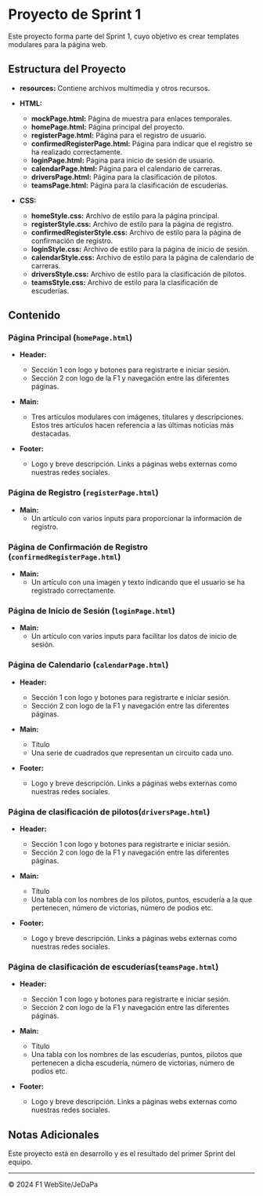 # Proyecto de Sprint 1

Este proyecto forma parte del Sprint 1, cuyo objetivo es crear templates modulares para la página web.

## Estructura del Proyecto

- **resources:** Contiene archivos multimedia y otros recursos.
  
- **HTML:**
  - **mockPage.html:** Página de muestra para enlaces temporales.
  - **homePage.html:** Página principal del proyecto. 
  - **registerPage.html:** Página para el registro de usuario.
  - **confirmedRegisterPage.html:** Página para indicar que el registro se ha realizado correctamente.
  - **loginPage.html:** Página para inicio de sesión de usuario.
  - **calendarPage.html:** Página para el calendario de carreras.
  - **driversPage.html:** Página para la clasificación de pilotos.
  - **teamsPage.html:** Página para la clasificación de escuderías.
  
- **CSS:**
  - **homeStyle.css:** Archivo de estilo para la página principal.
  - **registerStyle.css:** Archivo de estilo para la página de registro.
  - **confirmedRegisterStyle.css:** Archivo de estilo para la página de confirmación de registro.
  - **loginStyle.css:** Archivo de estilo para la página de inicio de sesión.
  - **calendarStyle.css:** Archivo de estilo para la página de calendario de carreras.
  - **driversStyle.css:** Archivo de estilo para la clasificación de pilotos.
  - **teamsStyle.css:** Archivo de estilo para la clasificación de escuderías.

## Contenido

### Página Principal (`homePage.html`)

- **Header:**
  - Sección 1 con logo y botones para registrarte e iniciar sesión.
  - Sección 2 con logo de la F1 y navegación entre las diferentes páginas.

- **Main:**
  - Tres artículos modulares con imágenes, titulares y descripciones. Estos tres artículos hacen referencia a las últimas noticias más destacadas.
  
- **Footer:**
  - Logo y breve descripción. Links a páginas webs externas como nuestras redes sociales.
 
### Página de Registro (`registerPage.html`)
 
- **Main:**
  - Un artículo con varios inputs para proporcionar la información de registro.
 
### Página de Confirmación de Registro (`confirmedRegisterPage.html`)
 
- **Main:**
  - Un artículo con una imagen y texto indicando que el usuario se ha registrado correctamente.
 
### Página de Inicio de Sesión  (`loginPage.html`)
 
- **Main:**
  - Un artículo con varios inputs para facilitar los datos de inicio de sesión.
 
### Página de Calendario  (`calendarPage.html`)
 
- **Header:**
  - Sección 1 con logo y botones para registrarte e iniciar sesión.
  - Sección 2 con logo de la F1 y navegación entre las diferentes páginas.

- **Main:**
  - Título 
  - Una serie de cuadrados que representan un circuito cada uno.
  
- **Footer:**
  - Logo y breve descripción. Links a páginas webs externas como nuestras redes sociales.
 
### Página de clasificación de pilotos(`driversPage.html`)
 
- **Header:**
  - Sección 1 con logo y botones para registrarte e iniciar sesión.
  - Sección 2 con logo de la F1 y navegación entre las diferentes páginas.

- **Main:**
  - Título 
  - Una tabla con los nombres de los pilotos, puntos, escudería a la que pertenecen, número de victorias, número de podios etc.
  
- **Footer:**
  - Logo y breve descripción. Links a páginas webs externas como nuestras redes sociales.
 
### Página de clasificación de escuderías(`teamsPage.html`)
 
- **Header:**
  - Sección 1 con logo y botones para registrarte e iniciar sesión.
  - Sección 2 con logo de la F1 y navegación entre las diferentes páginas.

- **Main:**
  - Título 
  - Una tabla con los nombres de las escuderías, puntos, pilotos que pertenecen a dicha escudería, número de victorias, número de podios etc.
  
- **Footer:**
  - Logo y breve descripción. Links a páginas webs externas como nuestras redes sociales.

## Notas Adicionales

Este proyecto está en desarrollo y es el resultado del primer Sprint del equipo.

---

© 2024 F1 WebSite/JeDaPa
